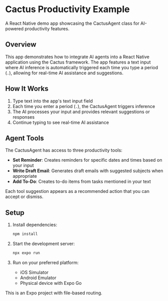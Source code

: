# Cactus Productivity Example

A React Native demo app showcasing the CactusAgent class for AI-powered productivity features.

## Overview

This app demonstrates how to integrate AI agents into a React Native application using the Cactus framework. The app features a text input where AI inference is automatically triggered each time you type a period (`.`), allowing for real-time AI assistance and suggestions.

## How It Works

1. Type text into the app's text input field
2. Each time you enter a period (`.`), the CactusAgent triggers inference
3. The AI processes your input and provides relevant suggestions or responses
4. Continue typing to see real-time AI assistance

## Agent Tools

The CactusAgent has access to three productivity tools:

- **Set Reminder**: Creates reminders for specific dates and times based on your input
- **Write Draft Email**: Generates draft emails with suggested subjects when appropriate
- **Add To-Do**: Creates to-do items from tasks mentioned in your text

Each tool suggestion appears as a recommended action that you can accept or dismiss.

## Setup

1. Install dependencies:
   ```bash
   npm install
   ```

2. Start the development server:
   ```bash
   npx expo run
   ```

3. Run on your preferred platform:
   - iOS Simulator
   - Android Emulator  
   - Physical device with Expo Go

This is an Expo project with file-based routing.
